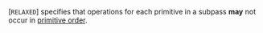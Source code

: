 [`RELAXED`] specifies that operations for
each primitive in a subpass  **may**  not occur in [primitive order](https://www.khronos.org/registry/vulkan/specs/1.3-extensions/html/vkspec.html#drawing-primitive-order).